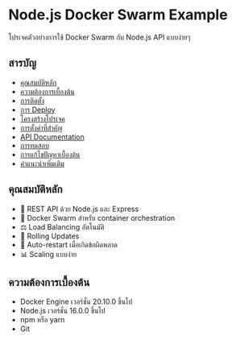 # Node.js Docker Swarm Example

โปรเจคตัวอย่างการใช้ Docker Swarm กับ Node.js API แบบง่ายๆ

## สารบัญ

- [คุณสมบัติหลัก](#คุณสมบัติหลัก)
- [ความต้องการเบื้องต้น](#ความต้องการเบื้องต้น)
- [การติดตั้ง](#การติดตั้ง)
- [การ Deploy](#การ-deploy)
- [โครงสร้างโปรเจค](#โครงสร้างโปรเจค)
- [การตั้งค่าที่สำคัญ](#การตั้งค่าที่สำคัญ)
- [API Documentation](#api-documentation)
- [การทดสอบ](#การทดสอบ)
- [การแก้ไขปัญหาเบื้องต้น](#การแก้ไขปัญหาเบื้องต้น)
- [คำแนะนำเพิ่มเติม](#คำแนะนำเพิ่มเติม)

## คุณสมบัติหลัก

- 🚀 REST API ด้วย Node.js และ Express
- 🐳 Docker Swarm สำหรับ container orchestration
- ⚖️ Load Balancing อัตโนมัติ
- 🔄 Rolling Updates
- 🔁 Auto-restart เมื่อเกิดข้อผิดพลาด
- 📊 Scaling แบบง่าย

## ความต้องการเบื้องต้น

- Docker Engine เวอร์ชั่น 20.10.0 ขึ้นไป
- Node.js เวอร์ชั่น 16.0.0 ขึ้นไป
- npm หรือ yarn
- Git
